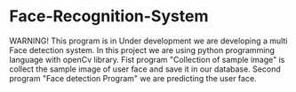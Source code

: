 # Face-Recognition-System
WARNING! This program is in Under development
we are developing a multi Face detection system. In this project we are using python programming language with openCv library. Fist program "Collection of sample image" is collect the sample image of user face and save it in our database. Second program "Face detection Program" we are predicting the user face. 


